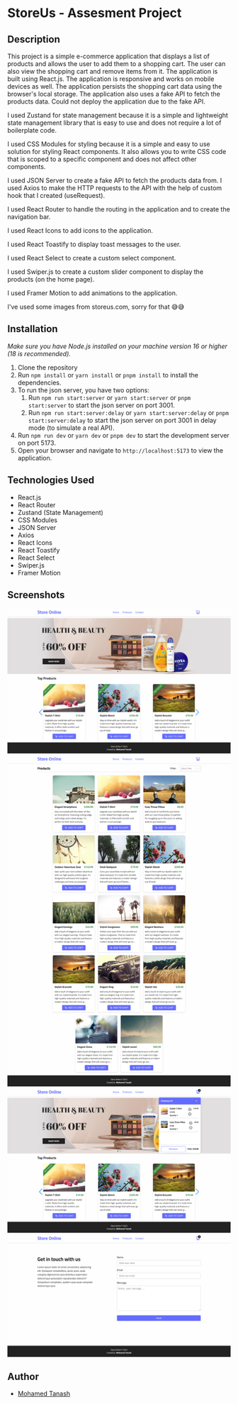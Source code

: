 # StoreUs - Assesment Project

## Description

This project is a simple e-commerce application that displays a list of products and allows the user to add them to a shopping cart. The user can also view the shopping cart and remove items from it. The application is built using React.js. The application is responsive and works on mobile devices as well. The application persists the shopping cart data using the browser's local storage. The application also uses a fake API to fetch the products data.
Could not deploy the application due to the fake API.

I used Zustand for state management because it is a simple and lightweight state management library that is easy to use and does not require a lot of boilerplate code.

I used CSS Modules for styling because it is a simple and easy to use solution for styling React components. It also allows you to write CSS code that is scoped to a specific component and does not affect other components.

I used JSON Server to create a fake API to fetch the products data from. I used Axios to make the HTTP requests to the API with the help of custom hook that I created (useRequest).

I used React Router to handle the routing in the application and to create the navigation bar.

I used React Icons to add icons to the application.

I used React Toastify to display toast messages to the user.

I used React Select to create a custom select component.

I used Swiper.js to create a custom slider component to display the products (on the home page).

I used Framer Motion to add animations to the application.

I've used some images from storeus.com, sorry for that 😅😅

## Installation

_Make sure you have Node.js installed on your machine version 16 or higher (18 is recommended)._

1. Clone the repository
2. Run `npm install` or `yarn install` or `pnpm install` to install the dependencies.
3. To run the json server, you have two options:
   1. Run `npm run start:server` or `yarn start:server` or `pnpm start:server` to start the json server on port 3001.
   2. Run `npm run start:server:delay` or `yarn start:server:delay` or `pnpm start:server:delay` to start the json server on port 3001 in delay mode (to simulate a real API).
4. Run `npm run dev` or `yarn dev` or `pnpm dev` to start the development server on port 5173.
5. Open your browser and navigate to `http://localhost:5173` to view the application.

## Technologies Used

- React.js
- React Router
- Zustand (State Management)
- CSS Modules
- JSON Server
- Axios
- React Icons
- React Toastify
- React Select
- Swiper.js
- Framer Motion

## Screenshots

![Home Page](/screenshots/home.png)
![Product Page](/screenshots/products.png)
![Cart](/screenshots/cart.png)
![Contact](/screenshots/contact.png)

## Author

- [Mohamed Tanash]("https://github.com/Mtanash")
